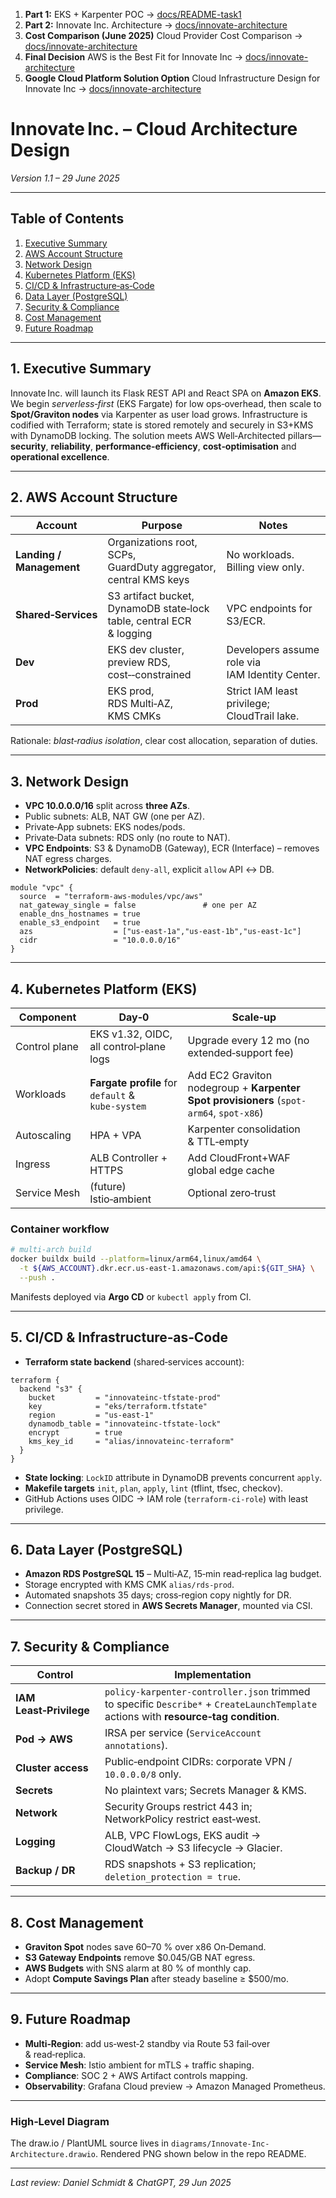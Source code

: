 
1. **Part 1:** EKS + Karpenter POC → [docs/README-task1](docs/README-task1.md)  
2. **Part 2:** Innovate Inc. Architecture → [docs/innovate-architecture](docs/innovate-architecture.md)
3. **Cost Comparison (June 2025)**  Cloud Provider Cost Comparison → [docs/innovate-architecture](docs/cost-comparison.md)
4. **Final Decision** AWS is the Best Fit for Innovate Inc  → [docs/innovate-architecture](docs/final-decision.md)
5. **Google Cloud Platform Solution Option** Cloud Infrastructure Design for Innovate Inc  → [docs/innovate-architecture](docs/gcp-solution.md)

# Innovate Inc. – Cloud Architecture Design

*Version 1.1 – 29 June 2025*

---

## Table of Contents

1. [Executive Summary](#1-executive-summary)
2. [AWS Account Structure](#2-aws-account-structure)
3. [Network Design](#3-network-design)
4. [Kubernetes Platform (EKS)](#4-kubernetes-platform-eks)
5. [CI/CD & Infrastructure‑as‑Code](#5-cicd--infrastructure-as-code)
6. [Data Layer (PostgreSQL)](#6-data-layer-postgresql)
7. [Security & Compliance](#7-security--compliance)
8. [Cost Management](#8-cost-management)
9. [Future Roadmap](#9-future-roadmap)

---

## 1. Executive Summary

Innovate Inc. will launch its Flask REST API and React SPA on **Amazon EKS**.
We begin *serverless‑first* (EKS Fargate) for low ops‑overhead, then scale to **Spot/Graviton nodes** via Karpenter as user load grows.
Infrastructure is codified with Terraform; state is stored remotely and securely in S3+KMS with DynamoDB locking.
The solution meets AWS Well‑Architected pillars—**security**, **reliability**, **performance‑efficiency**, **cost‑optimisation** and **operational excellence**.

---

## 2. AWS Account Structure

| Account                  | Purpose                                                              | Notes                                           |
| ------------------------ | -------------------------------------------------------------------- | ----------------------------------------------- |
| **Landing / Management** | Organizations root, SCPs, GuardDuty aggregator, central KMS keys     | No workloads. Billing view only.                |
| **Shared‑Services**      | S3 artifact bucket, DynamoDB state‑lock table, central ECR & logging | VPC endpoints for S3/ECR.                       |
| **Dev**                  | EKS dev cluster, preview RDS, cost‑‑constrained                      | Developers assume role via IAM Identity Center. |
| **Prod**                 | EKS prod, RDS Multi‑AZ, KMS CMKs                                     | Strict IAM least privilege; CloudTrail lake.    |

Rationale: *blast‑radius isolation*, clear cost allocation, separation of duties.

---

## 3. Network Design

* **VPC 10.0.0.0/16** split across **three AZs**.
* Public subnets: ALB, NAT GW (one per AZ).
* Private‑App subnets: EKS nodes/pods.
* Private‑Data subnets: RDS only (no route to NAT).
* **VPC Endpoints**: S3 & DynamoDB (Gateway), ECR (Interface) – removes NAT egress charges.
* **NetworkPolicies**: default `deny‑all`, explicit `allow` API ↔ DB.

```hcl
module "vpc" {
  source  = "terraform-aws-modules/vpc/aws"
  nat_gateway_single = false               # one per AZ
  enable_dns_hostnames = true
  enable_s3_endpoint   = true
  azs                  = ["us-east-1a","us-east-1b","us-east-1c"]
  cidr                 = "10.0.0.0/16"
}
```

---

## 4. Kubernetes Platform (EKS)

| Component     | Day‑0                                             | Scale‑up                                                                                |
| ------------- | ------------------------------------------------- | --------------------------------------------------------------------------------------- |
| Control plane | EKS v1.32, OIDC, all control‑plane logs           | Upgrade every 12 mo (no extended‑support fee)                                           |
| Workloads     | **Fargate profile** for `default` & `kube‑system` | Add EC2 Graviton nodegroup + **Karpenter Spot provisioners** (`spot-arm64`, `spot-x86`) |
| Autoscaling   | HPA + VPA                                         | Karpenter consolidation & TTL‑empty                                                     |
| Ingress       | ALB Controller + HTTPS                            | Add CloudFront+WAF global edge cache                                                    |
| Service Mesh  | (future) Istio‑ambient                            | Optional zero‑trust                                                                     |

### Container workflow

```bash
# multi‑arch build
docker buildx build --platform=linux/arm64,linux/amd64 \
  -t ${AWS_ACCOUNT}.dkr.ecr.us-east-1.amazonaws.com/api:${GIT_SHA} \
  --push .
```

Manifests deployed via **Argo CD** or `kubectl apply` from CI.

---

## 5. CI/CD & Infrastructure‑as‑Code

* **Terraform state backend** (shared‑services account):

```hcl
terraform {
  backend "s3" {
    bucket         = "innovateinc-tfstate-prod"
    key            = "eks/terraform.tfstate"
    region         = "us-east-1"
    dynamodb_table = "innovateinc-tfstate-lock"
    encrypt        = true
    kms_key_id     = "alias/innovateinc-terraform"
  }
}
```

* **State locking**: `LockID` attribute in DynamoDB prevents concurrent `apply`.
* **Makefile targets** `init`, `plan`, `apply`, `lint` (tflint, tfsec, checkov).
* GitHub Actions uses OIDC → IAM role (`terraform-ci-role`) with least privilege.

---

## 6. Data Layer (PostgreSQL)

* **Amazon RDS PostgreSQL 15** – Multi‑AZ, 15‑min read‑replica lag budget.
* Storage encrypted with KMS CMK `alias/rds-prod`.
* Automated snapshots 35 days; cross‑region copy nightly for DR.
* Connection secret stored in **AWS Secrets Manager**, mounted via CSI.

---

## 7. Security & Compliance

| Control                 | Implementation                                                                                                                       |
| ----------------------- | ------------------------------------------------------------------------------------------------------------------------------------ |
| **IAM Least‑Privilege** | `policy-karpenter-controller.json` trimmed to specific `Describe*` + `CreateLaunchTemplate` actions with **resource‑tag condition**. |
| **Pod → AWS**           | IRSA per service (`ServiceAccount annotations`).                                                                                     |
| **Cluster access**      | Public‑endpoint CIDRs: corporate VPN / `10.0.0.0/8` only.                                                                            |
| **Secrets**             | No plaintext vars; Secrets Manager & KMS.                                                                                            |
| **Network**             | Security Groups restrict 443 in; NetworkPolicy restrict east‑west.                                                                   |
| **Logging**             | ALB, VPC FlowLogs, EKS audit → CloudWatch → S3 lifecycle → Glacier.                                                                  |
| **Backup / DR**         | RDS snapshots + S3 replication; `deletion_protection = true`.                                                                        |

---

## 8. Cost Management

* **Graviton Spot** nodes save 60–70 % over x86 On‑Demand.
* **S3 Gateway Endpoints** remove \$0.045/GB NAT egress.
* **AWS Budgets** with SNS alarm at 80 % of monthly cap.
* Adopt **Compute Savings Plan** after steady baseline ≥ \$500/mo.

---

## 9. Future Roadmap

* **Multi‑Region**: add us‑west‑2 standby via Route 53 fail‑over & read‑replica.
* **Service Mesh**: Istio ambient for mTLS + traffic shaping.
* **Compliance**: SOC 2 + AWS Artifact controls mapping.
* **Observability**: Grafana Cloud preview → Amazon Managed Prometheus.

---

### High‑Level Diagram

The draw\.io / PlantUML source lives in `diagrams/Innovate-Inc-Architecture.drawio`. Rendered PNG shown below in the repo README.

---

*Last review: Daniel Schmidt & ChatGPT, 29 Jun 2025*
